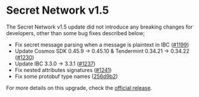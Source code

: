 # Secret Network v1.5

The Secret Network v1.5 update did not introduce any breaking changes for developers, other than some bug fixes described below;

* Fix secret message parsing when a message is plaintext in IBC ([#1199](https://github.com/scrtlabs/SecretNetwork/pull/1199))
* Update Cosmos SDK 0.45.9 -> 0.45.10 & Tendermint 0.34.21 -> 0.34.22 ([#1230](https://github.com/scrtlabs/SecretNetwork/pull/1230))
* Update IBC 3.3.0 -> 3.3.1 ([#1237](https://github.com/scrtlabs/SecretNetwork/pull/1237))
* Fix nested attributes signatures ([#1241](https://github.com/scrtlabs/SecretNetwork/pull/1241))
* Fix some protobuf type names ([256d9b2](https://github.com/scrtlabs/SecretNetwork/commit/256d9b2184d923d5493b6ede3c89980d3028ce8f))

For more details on this upgrade, check the [official release](https://github.com/scrtlabs/SecretNetwork/releases/tag/v1.5.0).

##
